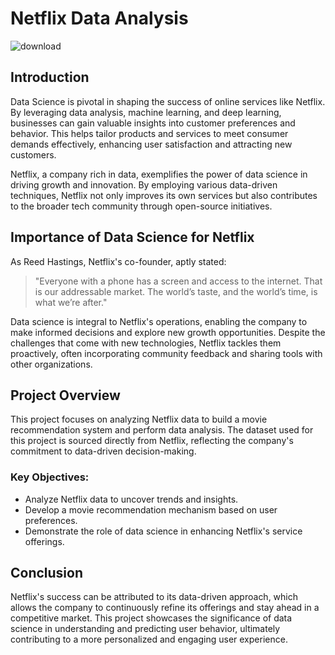 # Netflix Data Analysis

![download](https://user-images.githubusercontent.com/103982094/209927060-8c7923cd-1c36-40ac-a7a6-c16ff7f9192f.png)

## Introduction

Data Science is pivotal in shaping the success of online services like Netflix. By leveraging data analysis, machine learning, and deep learning, businesses can gain valuable insights into customer preferences and behavior. This helps tailor products and services to meet consumer demands effectively, enhancing user satisfaction and attracting new customers.

Netflix, a company rich in data, exemplifies the power of data science in driving growth and innovation. By employing various data-driven techniques, Netflix not only improves its own services but also contributes to the broader tech community through open-source initiatives.

## Importance of Data Science for Netflix

As Reed Hastings, Netflix's co-founder, aptly stated:

> "Everyone with a phone has a screen and access to the internet. That is our addressable market. The world’s taste, and the world’s time, is what we’re after."

Data science is integral to Netflix's operations, enabling the company to make informed decisions and explore new growth opportunities. Despite the challenges that come with new technologies, Netflix tackles them proactively, often incorporating community feedback and sharing tools with other organizations.

## Project Overview

This project focuses on analyzing Netflix data to build a movie recommendation system and perform data analysis. The dataset used for this project is sourced directly from Netflix, reflecting the company's commitment to data-driven decision-making.

### Key Objectives:
- Analyze Netflix data to uncover trends and insights.
- Develop a movie recommendation mechanism based on user preferences.
- Demonstrate the role of data science in enhancing Netflix's service offerings.

## Conclusion

Netflix's success can be attributed to its data-driven approach, which allows the company to continuously refine its offerings and stay ahead in a competitive market. This project showcases the significance of data science in understanding and predicting user behavior, ultimately contributing to a more personalized and engaging user experience.
